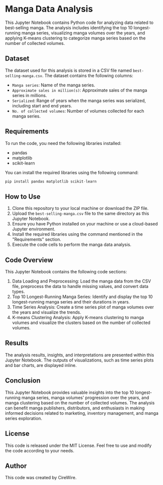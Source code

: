 # Manga Data Analysis

This Jupyter Notebook contains Python code for analyzing data related to best-selling manga. The analysis includes identifying the top 10 longest-running manga series, visualizing manga volumes over the years, and applying K-means clustering to categorize manga series based on the number of collected volumes.

## Dataset

The dataset used for this analysis is stored in a CSV file named `best-selling-manga.csv`. The dataset contains the following columns:

- `Manga series`: Name of the manga series.
- `Approximate sales in million(s)`: Approximate sales of the manga series in millions.
- `Serialized`: Range of years when the manga series was serialized, including start and end years.
- `No. of collected volumes`: Number of volumes collected for each manga series.

## Requirements

To run the code, you need the following libraries installed:

- pandas
- matplotlib
- scikit-learn

You can install the required libraries using the following command:

```python
pip install pandas matplotlib scikit-learn
```

## How to Use

1. Clone this repository to your local machine or download the ZIP file.
2. Upload the `best-selling-manga.csv` file to the same directory as this Jupyter Notebook.
3. Ensure you have Python installed on your machine or use a cloud-based Jupyter environment.
4. Install the required libraries using the command mentioned in the "Requirements" section.
5. Execute the code cells to perform the manga data analysis.

## Code Overview

This Jupyter Notebook contains the following code sections:

1. Data Loading and Preprocessing: Load the manga data from the CSV file, preprocess the data to handle missing values, and convert data types.
2. Top 10 Longest-Running Manga Series: Identify and display the top 10 longest-running manga series and their durations in years.
3. Time Series Analysis: Create a time series plot of manga volumes over the years and visualize the trends.
4. K-means Clustering Analysis: Apply K-means clustering to manga volumes and visualize the clusters based on the number of collected volumes.

## Results

The analysis results, insights, and interpretations are presented within this Jupyter Notebook. The outputs of visualizations, such as time series plots and bar charts, are displayed inline.

## Conclusion

This Jupyter Notebook provides valuable insights into the top 10 longest-running manga series, manga volumes' progression over the years, and manga clustering based on the number of collected volumes. The analysis can benefit manga publishers, distributors, and enthusiasts in making informed decisions related to marketing, inventory management, and manga series exploration.

## License

This code is released under the MIT License. Feel free to use and modify the code according to your needs.

## Author

This code was created by CireWire.

